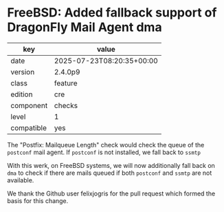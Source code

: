 [//]: # (werk v2)
# FreeBSD: Added fallback support of DragonFly Mail Agent dma

key        | value
---------- | ---
date       | 2025-07-23T08:20:35+00:00
version    | 2.4.0p9
class      | feature
edition    | cre
component  | checks
level      | 1
compatible | yes

The "Postfix: Mailqueue Length" check would check the queue of the
`postconf` mail agent. If `postconf` is not installed, we fall back to
`ssmtp`

With this werk, on FreeBSD systems, we will now additionally fall back
on `dma` to check if there are mails queued if both `postconf` and
`ssmtp` are not available.

We thank the Github user felixjogris for the pull request which formed
the basis for this change.
